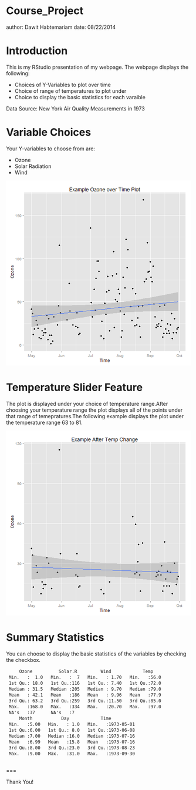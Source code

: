Course_Project
========================================================
author: Dawit Habtemariam
date: 08/22/2014


Introduction
========================================================

This is my RStudio presentation of my webpage. The webpage displays the
following:

- Choices of Y-Variables to plot over time
- Choice of range of temperatures to plot under
- Choice to display the basic statistics for each varaible

Data Source: New York Air Quality Measurements in 1973 

Variable Choices
========================================================
Your Y-variables to choose from are:

- Ozone
- Solar Radiation 
- Wind

![plot of chunk unnamed-chunk-1](Course_Project-figure/unnamed-chunk-1.png) 

Temperature Slider Feature
========================================================

The plot is displayed under your choice of temperature range.After choosing
your temperature range the plot displays all of the points under that range of 
temepratures.The following example displays the plot under the temperature range 63 to 81.


![plot of chunk unnamed-chunk-2](Course_Project-figure/unnamed-chunk-2.png) 

Summary Statistics
===
You can choose to display the basic statistics of the variables by checking the checkbox.


```
     Ozone          Solar.R         Wind            Temp     
 Min.   :  1.0   Min.   :  7   Min.   : 1.70   Min.   :56.0  
 1st Qu.: 18.0   1st Qu.:116   1st Qu.: 7.40   1st Qu.:72.0  
 Median : 31.5   Median :205   Median : 9.70   Median :79.0  
 Mean   : 42.1   Mean   :186   Mean   : 9.96   Mean   :77.9  
 3rd Qu.: 63.2   3rd Qu.:259   3rd Qu.:11.50   3rd Qu.:85.0  
 Max.   :168.0   Max.   :334   Max.   :20.70   Max.   :97.0  
 NA's   :37      NA's   :7                                   
     Month           Day            Time           
 Min.   :5.00   Min.   : 1.0   Min.   :1973-05-01  
 1st Qu.:6.00   1st Qu.: 8.0   1st Qu.:1973-06-08  
 Median :7.00   Median :16.0   Median :1973-07-16  
 Mean   :6.99   Mean   :15.8   Mean   :1973-07-16  
 3rd Qu.:8.00   3rd Qu.:23.0   3rd Qu.:1973-08-23  
 Max.   :9.00   Max.   :31.0   Max.   :1973-09-30  
                                                   
```

===

Thank You!


